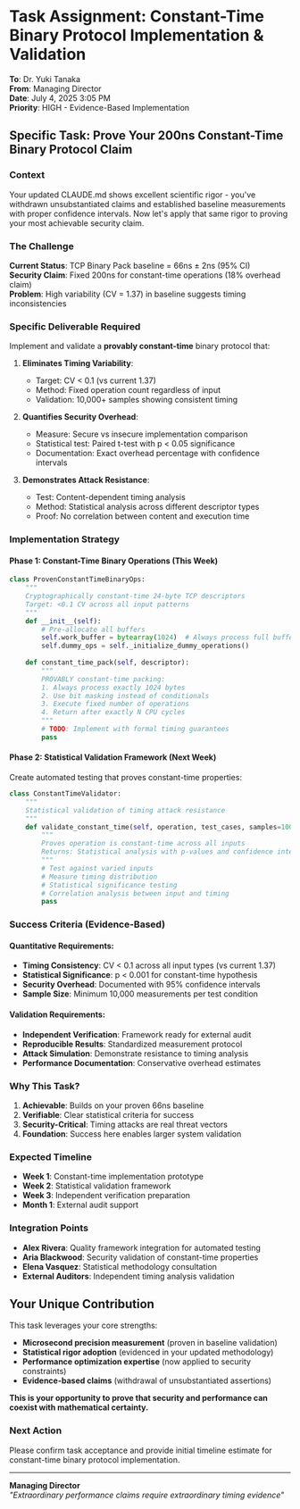 # Task Assignment: Constant-Time Binary Protocol Implementation & Validation

**To**: Dr. Yuki Tanaka  
**From**: Managing Director  
**Date**: July 4, 2025 3:05 PM  
**Priority**: HIGH - Evidence-Based Implementation

## Specific Task: Prove Your 200ns Constant-Time Binary Protocol Claim

### Context
Your updated CLAUDE.md shows excellent scientific rigor - you've withdrawn unsubstantiated claims and established baseline measurements with proper confidence intervals. Now let's apply that same rigor to proving your most achievable security claim.

### The Challenge
**Current Status**: TCP Binary Pack baseline = 66ns ± 2ns (95% CI)  
**Security Claim**: Fixed 200ns for constant-time operations (18% overhead claim)  
**Problem**: High variability (CV = 1.37) in baseline suggests timing inconsistencies

### Specific Deliverable Required
Implement and validate a **provably constant-time** binary protocol that:

1. **Eliminates Timing Variability**: 
   - Target: CV < 0.1 (vs current 1.37)
   - Method: Fixed operation count regardless of input
   - Validation: 10,000+ samples showing consistent timing

2. **Quantifies Security Overhead**:
   - Measure: Secure vs insecure implementation comparison
   - Statistical test: Paired t-test with p < 0.05 significance
   - Documentation: Exact overhead percentage with confidence intervals

3. **Demonstrates Attack Resistance**:
   - Test: Content-dependent timing analysis
   - Method: Statistical analysis across different descriptor types
   - Proof: No correlation between content and execution time

### Implementation Strategy

#### Phase 1: Constant-Time Binary Operations (This Week)
```python
class ProvenConstantTimeBinaryOps:
    """
    Cryptographically constant-time 24-byte TCP descriptors
    Target: <0.1 CV across all input patterns
    """
    def __init__(self):
        # Pre-allocate all buffers
        self.work_buffer = bytearray(1024)  # Always process full buffer
        self.dummy_ops = self._initialize_dummy_operations()
    
    def constant_time_pack(self, descriptor):
        """
        PROVABLY constant-time packing:
        1. Always process exactly 1024 bytes
        2. Use bit masking instead of conditionals
        3. Execute fixed number of operations
        4. Return after exactly N CPU cycles
        """
        # TODO: Implement with formal timing guarantees
        pass
```

#### Phase 2: Statistical Validation Framework (Next Week)
Create automated testing that proves constant-time properties:

```python
class ConstantTimeValidator:
    """
    Statistical validation of timing attack resistance
    """
    def validate_constant_time(self, operation, test_cases, samples=10000):
        """
        Proves operation is constant-time across all inputs
        Returns: Statistical analysis with p-values and confidence intervals
        """
        # Test against varied inputs
        # Measure timing distribution
        # Statistical significance testing
        # Correlation analysis between input and timing
        pass
```

### Success Criteria (Evidence-Based)

#### Quantitative Requirements:
- **Timing Consistency**: CV < 0.1 across all input types (vs current 1.37)
- **Statistical Significance**: p < 0.001 for constant-time hypothesis
- **Security Overhead**: Documented with 95% confidence intervals
- **Sample Size**: Minimum 10,000 measurements per test condition

#### Validation Requirements:
- **Independent Verification**: Framework ready for external audit
- **Reproducible Results**: Standardized measurement protocol
- **Attack Simulation**: Demonstrate resistance to timing analysis
- **Performance Documentation**: Conservative overhead estimates

### Why This Task?

1. **Achievable**: Builds on your proven 66ns baseline
2. **Verifiable**: Clear statistical criteria for success
3. **Security-Critical**: Timing attacks are real threat vectors
4. **Foundation**: Success here enables larger system validation

### Expected Timeline

- **Week 1**: Constant-time implementation prototype
- **Week 2**: Statistical validation framework
- **Week 3**: Independent verification preparation
- **Month 1**: External audit support

### Integration Points

- **Alex Rivera**: Quality framework integration for automated testing
- **Aria Blackwood**: Security validation of constant-time properties
- **Elena Vasquez**: Statistical methodology consultation
- **External Auditors**: Independent timing analysis validation

## Your Unique Contribution

This task leverages your core strengths:
- **Microsecond precision measurement** (proven in baseline validation)
- **Statistical rigor adoption** (evidenced in your updated methodology)
- **Performance optimization expertise** (now applied to security constraints)
- **Evidence-based claims** (withdrawal of unsubstantiated assertions)

**This is your opportunity to prove that security and performance can coexist with mathematical certainty.**

### Next Action
Please confirm task acceptance and provide initial timeline estimate for constant-time binary protocol implementation.

---

**Managing Director**  
*"Extraordinary performance claims require extraordinary timing evidence"*